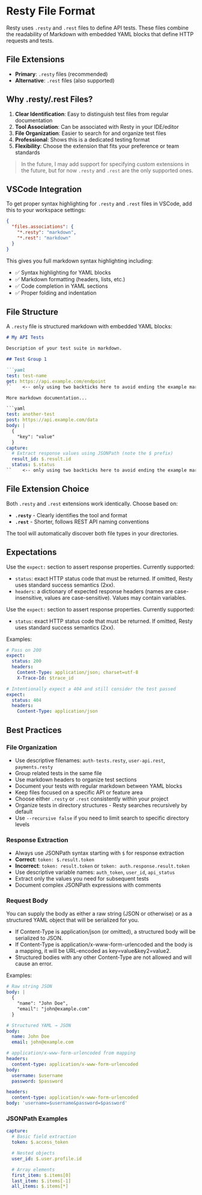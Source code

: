 # Resty File Format

Resty uses `.resty` and `.rest` files to define API tests. These files combine the readability of Markdown with embedded YAML blocks that define HTTP requests and tests.

## File Extensions

- **Primary**: `.resty` files (recommended)
- **Alternative**: `.rest` files (also supported)

## Why .resty/.rest Files?

1. **Clear Identification**: Easy to distinguish test files from regular documentation
2. **Tool Association**: Can be associated with Resty in your IDE/editor
3. **File Organization**: Easier to search for and organize test files
4. **Professional**: Shows this is a dedicated testing format
5. **Flexibility**: Choose the extension that fits your preference or team standards

> In the future, I may add support for specifying custom extensions in the future, but for now `.resty` and `.rest` are the only supported ones.

## VSCode Integration

To get proper syntax highlighting for `.resty` and `.rest` files in VSCode, add this to your workspace settings:

```json
{
  "files.associations": {
    "*.resty": "markdown",
    "*.rest": "markdown"
  }
}
```

This gives you full markdown syntax highlighting including:
- ✅ Syntax highlighting for YAML blocks
- ✅ Markdown formatting (headers, lists, etc.)
- ✅ Code completion in YAML sections
- ✅ Proper folding and indentation

## File Structure

A `.resty` file is structured markdown with embedded YAML blocks:

```markdown
# My API Tests

Description of your test suite in markdown.

## Test Group 1

```yaml
test: test-name
get: https://api.example.com/endpoint
``    <-- only using two backticks here to avoid ending the example markdown block

More markdown documentation...

```yaml
test: another-test
post: https://api.example.com/data
body: |
  {
    "key": "value"
  }
capture:
  # Extract response values using JSONPath (note the $ prefix)
  result_id: $.result.id
  status: $.status
``    <-- only using two backticks here to avoid ending the example markdown block
```

## File Extension Choice

Both `.resty` and `.rest` extensions work identically. Choose based on:

- **`.resty`** - Clearly identifies the tool and format
- **`.rest`** - Shorter, follows REST API naming conventions

The tool will automatically discover both file types in your directories.

## Expectations

Use the `expect:` section to assert response properties. Currently supported:
- `status`: exact HTTP status code that must be returned. If omitted, Resty uses standard success semantics (2xx).
- `headers`: a dictionary of expected response headers (names are case-insensitive, values are case-sensitive). Values may contain variables.

Use the `expect:` section to assert response properties. Currently supported:
- `status`: exact HTTP status code that must be returned. If omitted, Resty uses standard success semantics (2xx).

Examples:

```yaml
# Pass on 200
expect:
  status: 200
  headers:
    Content-Type: application/json; charset=utf-8
    X-Trace-Id: $trace_id
```

```yaml
# Intentionally expect a 404 and still consider the test passed
expect:
  status: 404
  headers:
    Content-Type: application/json
```

## Best Practices

### File Organization

- Use descriptive filenames: `auth-tests.resty`, `user-api.rest`, `payments.resty`
- Group related tests in the same file
- Use markdown headers to organize test sections
- Document your tests with regular markdown between YAML blocks
- Keep files focused on a specific API or feature area
- Choose either `.resty` or `.rest` consistently within your project
- Organize tests in directory structures - Resty searches recursively by default
- Use `--recursive false` if you need to limit search to specific directory levels

### Response Extraction

- Always use JSONPath syntax starting with `$` for response extraction
- **Correct**: `token: $.result.token`
- **Incorrect**: `token: result.token` or `token: auth.response.result.token`
- Use descriptive variable names: `auth_token`, `user_id`, `api_status`
- Extract only the values you need for subsequent tests
- Document complex JSONPath expressions with comments

### Request Body

You can supply the body as either a raw string (JSON or otherwise) or as a structured YAML object that will be serialized for you.

- If Content-Type is application/json (or omitted), a structured body will be serialized to JSON.
- If Content-Type is application/x-www-form-urlencoded and the body is a mapping, it will be URL-encoded as key=value&key2=value2.
- Structured bodies with any other Content-Type are not allowed and will cause an error.

Examples:

```yaml
# Raw string JSON
body: |
  {
    "name": "John Doe",
    "email": "john@example.com"
  }
```

```yaml
# Structured YAML → JSON
body:
  name: John Doe
  email: john@example.com
```

```yaml
# application/x-www-form-urlencoded from mapping
headers:
  content-type: application/x-www-form-urlencoded
body:
  username: $username
  password: $password
```

```yaml
headers:
  content-type: application/x-www-form-urlencoded
body: 'username=$username&password=$password'
```

### JSONPath Examples

```yaml
capture:
  # Basic field extraction
  token: $.access_token

  # Nested objects
  user_id: $.user.profile.id

  # Array elements
  first_item: $.items[0]
  last_item: $.items[-1]
  all_items: $.items[*]
```
